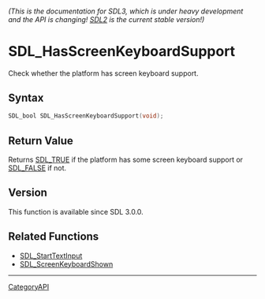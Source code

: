 ###### (This is the documentation for SDL3, which is under heavy development and the API is changing! [SDL2](https://wiki.libsdl.org/SDL2/) is the current stable version!)
# SDL_HasScreenKeyboardSupport

Check whether the platform has screen keyboard support.

## Syntax

```c
SDL_bool SDL_HasScreenKeyboardSupport(void);

```

## Return Value

Returns [SDL_TRUE](SDL_TRUE) if the platform has some screen keyboard
support or [SDL_FALSE](SDL_FALSE) if not.

## Version

This function is available since SDL 3.0.0.

## Related Functions

* [SDL_StartTextInput](SDL_StartTextInput)
* [SDL_ScreenKeyboardShown](SDL_ScreenKeyboardShown)

----
[CategoryAPI](CategoryAPI)

